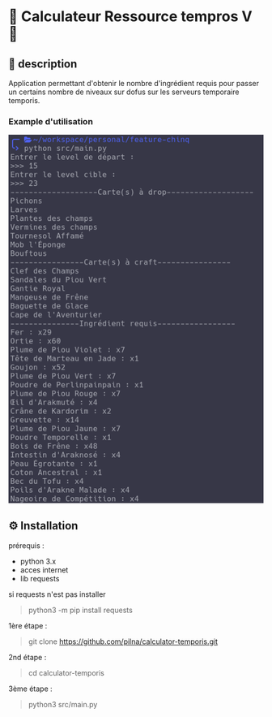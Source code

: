 # 🎲 Calculateur Ressource tempros V 🎲

## 📖 description

Application permettant d'obtenir le nombre d'ingrédient requis pour passer un certains nombre de niveaux sur dofus sur les serveurs temporaire temporis. 

### Example d'utilisation
![example](ressources/example.png)

## ⚙️ Installation
prérequis : 
- python 3.x
- acces internet 
- lib requests

si requests n'est pas installer
> python3 -m pip install requests

1ère étape :
> git clone https://github.com/pilna/calculator-temporis.git

2nd étape :
> cd calculator-temporis

3ème étape :
> python3 src/main.py
